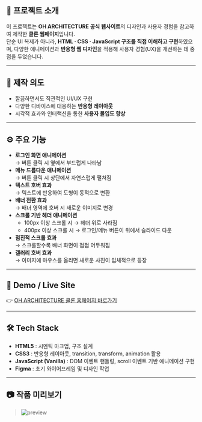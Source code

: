 ## 📌 프로젝트 소개
이 프로젝트는 **OH ARCHITECTURE 공식 웹사이트**의 디자인과 사용자 경험을 참고하여 제작한 **클론 웹페이지**입니다.  
단순 UI 복제가 아니라, **HTML · CSS · JavaScript 구조를 직접 이해하고 구현**하였으며, 다양한 애니메이션과 **반응형 웹 디자인**을 적용해 사용자 경험(UX)을 개선하는 데 중점을 두었습니다.

---

## 🎯 제작 의도
- 깔끔하면서도 직관적인 UI/UX 구현
- 다양한 디바이스에 대응하는 **반응형 레이아웃**
- 시각적 효과와 인터랙션을 통한 **사용자 몰입도 향상**

---

## ⚙️ 주요 기능
- **로그인 화면 애니메이션**  
  → 버튼 클릭 시 옆에서 부드럽게 나타남
- **메뉴 드롭다운 애니메이션**  
  → 버튼 클릭 시 상단에서 자연스럽게 펼쳐짐
- **텍스트 호버 효과**  
  → 텍스트에 반응하여 도형이 동적으로 변환
- **배너 전환 효과**  
  → 배너 영역에 호버 시 새로운 이미지로 변경
- **스크롤 기반 헤더 애니메이션**  
  - 100px 이상 스크롤 시 → 헤더 위로 사라짐  
  - 400px 이상 스크롤 시 → 로그인/메뉴 버튼이 위에서 슬라이드 다운
- **점진적 스크롤 효과**  
  → 스크롤할수록 배너 화면이 점점 어두워짐
- **갤러리 호버 효과**  
  → 이미지에 마우스를 올리면 새로운 사진이 입체적으로 등장

---

## 🚀 Demo / Live Site
👉 [OH ARCHITECTURE 클론 홈페이지 바로가기](https://leehyejin0821.github.io/OH/)

---

## 🛠 Tech Stack
- **HTML5** : 시멘틱 마크업, 구조 설계
- **CSS3** : 반응형 레이아웃, transition, transform, animation 활용
- **JavaScript (Vanilla)** : DOM 이벤트 핸들링, scroll 이벤트 기반 애니메이션 구현
- **Figma** : 초기 와이어프레임 및 디자인 작업

---

## 📷 작품 미리보기
> ![preview](./photo/oh_webpage.png)



